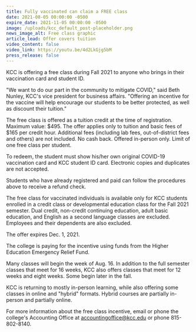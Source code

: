 ```yaml
---
title: Fully vaccinated can claim a FREE class
date: 2021-08-05 00:00:00 -0500
expire_date: 2021-11-05 00:00:00 -0500
image: /uploads/kcc_default_post-placeholder.png
news_image_alt: Free class graphic
article_lead: Offer covers tuition
video_content: false
video_link: https://youtu.be/4d2LkGjg5bM
press_release: false
---
```

KCC is offering a free class during Fall 2021 to anyone who brings in their vaccination card and student ID.

"We want to do our part in the community to mitigate COVID," said Beth Nunley, KCC's vice president for business affairs. "Offering an incentive for the vaccine will help encourage our students to be better protected, as well as discount their tuition."

The free class is offered as a tuition credit at the time of registration. Maximum value: $495. The offer applies only to tuition and basic fees of $165 per credit hour. Additional fees (including lab fees, out-of-district fees and others) are not included. No cash back. Offered in-person only. Limit of one free class per student.

To redeem, the student must show his/her own original COVID-19 vaccination card and KCC student ID card. Electronic copies and duplicates are not accepted.

Students who have already registered and paid can follow the procedures above to receive a refund check.

The free class for vaccinated individuals is available only for KCC students enrolled in a credit class or developmental education class for the Fall 2021 semester. Dual credit, non-credit continuing education, adult basic education, and English as a second language classes are excluded. Employees and their dependents are also excluded.

The offer expires Dec. 1, 2021.

The college is paying for the incentive using funds from the Higher Education Emergency Relief Fund.

Many classes will begin the week of Aug. 16. In addition to the full semester classes that meet for 16 weeks, KCC also offers classes that meet for 12 weeks and eight weeks. Some begin later in the fall.

KCC is returning to mostly in-person learning, while also offering some classes in online and "hybrid" formats. Hybrid courses are partially in-person and partially online.

For more information about the free class incentive, email or phone the college's Accounting Office at [accountingoffice@kcc.edu](mailto:accountingoffice@kcc.edu)&nbsp;or phone 815-802-8140.
